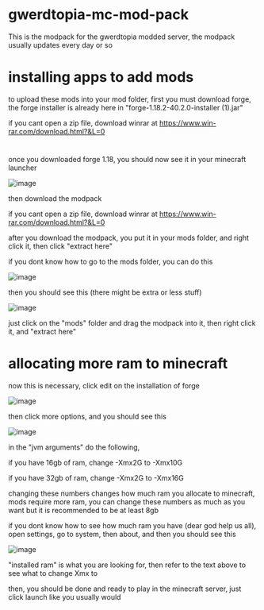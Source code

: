 # gwerdtopia-mc-mod-pack



This is the modpack for the gwerdtopia modded server, the modpack usually updates every day or so

# installing apps to add mods 

to upload these mods into your mod folder, first you must download forge, the forge installer is already here in "forge-1.18.2-40.2.0-installer (1).jar"

if you cant open a zip file, download winrar at https://www.win-rar.com/download.html?&L=0

# 


once you downloaded forge 1.18, you should now see it in your minecraft launcher





![image](https://user-images.githubusercontent.com/124338615/216528858-f0cadf1d-4364-4fce-9c9b-3838df912c78.png)




then download the modpack

if you cant open a zip file, download winrar at https://www.win-rar.com/download.html?&L=0

after you download the modpack, you put it in your mods folder, and right click it, then click "extract here"

if you dont know how to go to the mods folder, you can do this 

![image](https://user-images.githubusercontent.com/124338615/216529642-4d863dcd-5e47-4345-8f0d-f2974efb433d.png)


then you should see this (there might be extra or less stuff)

![image](https://user-images.githubusercontent.com/124338615/216529732-e584230f-6d70-43ce-9ca0-4b98caef2380.png)

just click on the "mods" folder and drag the modpack into it, then right click it, and "extract here"

# allocating more ram to minecraft


now this is necessary, click edit on the installation of forge

![image](https://user-images.githubusercontent.com/124338615/216530177-a9a8f3d6-babd-47c1-91e1-93e30dd993ee.png)


then click more options, and you should see this

![image](https://user-images.githubusercontent.com/124338615/216530276-59ffaeef-f435-4ad9-9c74-29c7e370af77.png)


in the "jvm arguments" do the following,

if you have 16gb of ram, change -Xmx2G to -Xmx10G

if you have 32gb of ram, change -Xmx2G to -Xmx16G

changing these numbers changes how much ram you allocate to minecraft, mods require more ram, you can change these numbers as much as you want but it is recommended to be at least 8gb 


if you dont know how to see how much ram you have (dear god help us all), open settings, go to system, then about, and then you should see this 

![image](https://user-images.githubusercontent.com/124338615/216531097-d5944bf8-44ad-4627-b734-6f7018d022b6.png)

"installed ram" is what you are looking for, then refer to the text above to see what to change Xmx to


then, you should be done and ready to play in the minecraft server, just click launch like you usually would 
